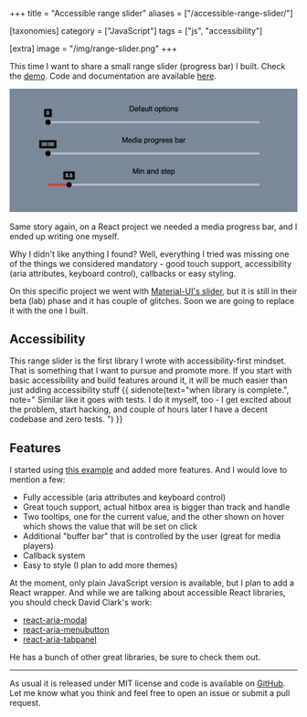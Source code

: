 +++
title = "Accessible range slider"
aliases = ["/accessible-range-slider/"]

[taxonomies]
category = ["JavaScript"]
tags = ["js", "accessibility"]

[extra]
image = "/img/range-slider.png"
+++


This time I want to share a small range slider (progress bar) I built. Check the [demo](http://muffinman.io/aria-progress-range-slider/). Code and documentation are available [here](https://github.com/Stanko/aria-progress-range-slider).

[![Range slider screenshot](/img/range-slider.png)](http://muffinman.io/aria-progress-range-slider/)


Same story again, on a React project we needed a media progress bar, and I ended up writing one myself.

Why I didn't like anything I found? Well, everything I tried was missing one of the things we considered mandatory - good touch support, accessibility (aria attributes, keyboard control), callbacks or easy styling.

<!-- more -->

On this specific project we went with [Material-UI's slider](https://material-ui.com/lab/slider/), but it is still in their beta (lab) phase and it has couple of glitches. Soon we are going to replace it with the one I built.

## Accessibility

This range slider is the first library I wrote with accessibility-first mindset. That is something that I want to pursue and promote more. If you start with basic accessibility and build features around it, it will be much easier than just adding accessibility stuff
{{ sidenote(text="when library is complete.", note="
Similar like it goes with tests. I do it myself, too - I get excited about the problem, start hacking, and couple of hours later I have a decent codebase and zero tests.
") }}



## Features

I started using [this example](https://www.w3.org/TR/wai-aria-practices/examples/slider/slider-1.html) and added more features. And I would love to mention a few:

* Fully accessible (aria attributes and keyboard control)
* Great touch support, actual hitbox area is bigger than track and handle
* Two tooltips, one for the current value, and the other shown on hover which shows the value that will be set on click
* Additional "buffer bar" that is controlled by the user (great for media players)
* Callback system
* Easy to style (I plan to add more themes)

At the moment, only plain JavaScript version is available, but I plan to add a React wrapper. And while we are talking about accessible React libraries, you should check David Clark's work:

* [react-aria-modal](https://github.com/davidtheclark/react-aria-modal)
* [react-aria-menubutton](https://github.com/davidtheclark/react-aria-menubutton)
* [react-aria-tabpanel](https://github.com/davidtheclark/react-aria-tabpanel)

He has a bunch of other great libraries, be sure to check them out.

-----

As usual it is released under MIT license and code is available on [GitHub](https://github.com/Stanko/aria-progress-range-slider). Let me know what you think and feel free to open an issue or submit a pull request.
